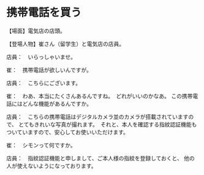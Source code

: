 # 携帯電話を買う

【場面】電気店の店頭。

【登場人物】崔さん（留学生）と電気店の店員。

店員：　いらっしゃいませ。

崔：　携帯電話が欲しいんですが。

店員：　こちらにございます。

崔：　わあ、本当にたくさんあるんですね。　どれがいいのかなあ。
この携帯電話にはどんな機能があるんですか。

店員：　こちらの携帯電話はデジタルカメラ並のカメラが搭載されていますので、
とてもきれいな写真が撮れます。　それと、本人を確認する指紋認証機能も
ついていますので、安心してお使いいただけます。

崔：　シモンって何ですか。

店員：　指紋認証機能と申しまして、ご本人様の指紋を登録しておくと、
他の人が使えないようになっております。

